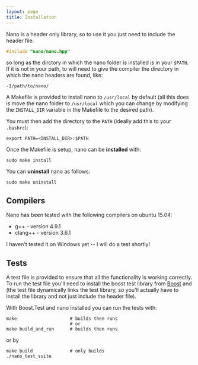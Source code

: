 ```yaml
---
layout: page
title: Installation
---
```


Nano is a header only library, so to use it you just need to include the header file:

```.cpp
#include "nano/nano.hpp"
```

so long as the dirctory in which the nano folder is installed is in your ```$PATH```. If it is not in your
path, to will need to give the compiler the directory in which the nano headers are found, like:

```
-I/path/to/nano/
```

A Makefile is provided to install nano to ```/usr/local``` by default (all this does is move the nano folder to 
```/usr/local``` which you can change by modifying the ```INSTALL_DIR``` variable in the Makefile to the desired
 path). 

You must then add the directory to the ```PATH``` (ideally add this to your ```.bashrc```):

```
export PATH=<INSTALL_DIR>:$PATH
```

Once the Makefile is setup, nano can be __installed__ with:

```
sudo make install
```

You can __uninstall__ nano as follows:

```
sudo make uninstall
```

## Compilers

Nano has been tested with the following compilers on ubuntu 15.04:

* g++ - version 4.9.1
* clang++ - version 3.6.1

I haven't tested it on Windows yet -- I will do a test shortly!

## Tests

A test file is provided to ensure that all the functionality is working correctly.
To run the test file you'll need to install the boost test library from [Boost](http://www.boost.org/) and 
(the test file dynamically links the test library, so you'll actually have to install the library and not 
just include the header file).

With Boost.Test and nano installed you can run the tests with:

```
make                    # builds then runs
                        # or
make build_and_run      # builds then runs
```

or by

```
make build              # only builds
./nano_test_suite       
```
